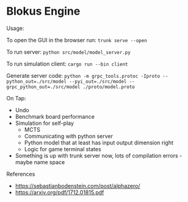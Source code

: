 # Blokus Engine

Usage:

To open the GUI in the browser run:
`trunk serve --open`

To run server:
`python src/model/model_server.py`

To run simulation client:
`cargo run --bin client`

Generate server code: `python -m grpc_tools.protoc -Iproto --python_out=./src/model --pyi_out=./src/model --grpc_python_out=./src/model ./proto/model.proto`


On Tap:
- Undo
- Benchmark board performance
- Simulation for self-play
    - MCTS
    - Communicating with python server
    - Python model that at least has input output dimension right
    - Logic for game terminal states
- Something is up with trunk server now, lots of compilation errors - maybe name space

References
- https://sebastianbodenstein.com/post/alphazero/
- https://arxiv.org/pdf/1712.01815.pdf